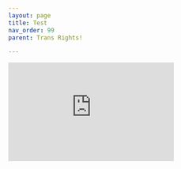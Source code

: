 ```yaml
---
layout: page
title: Test
nav_order: 99
parent: Trans Rights!

---
```

<script> jtd.setTheme('green'); </script> 

<iframe style="height:200px; width:335px;" marginwidth="0" marginheight="0" scrolling="auto" frameborder=0 src="https://docs.zoho.eu/sheet/publishedrange/4064ff831371ab69c5de5fd8eb656b3aa0a37bc9b46e35d2cdca6fca6e23b75b"></iframe>

